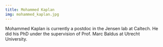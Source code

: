 ```yaml
---
title: Mohammed Kaplan
img: mohammed_kaplan.jpg
---
```


Mohammed Kaplan is currently a postdoc in the Jensen lab at Caltech. He did his PhD under the supervision of Prof. Marc Baldus at Utrecht University.
